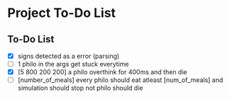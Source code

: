 # Project To-Do List

## To-Do List

- [x] signs detected as a error (parsing)
- [ ] 1 philo in the args get stuck everytime
- [x] [5 800 200 200] a philo overthink for 400ms and then die
- [ ] [number_of_meals] every philo should eat atleast [num_of_meals] and simulation should stop not philo should die